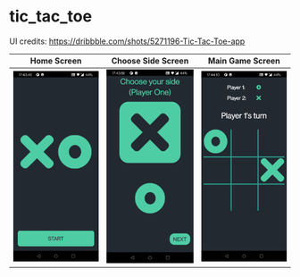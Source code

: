 # tic_tac_toe

UI credits: https://dribbble.com/shots/5271196-Tic-Tac-Toe-app



| Home Screen | Choose Side Screen | Main Game Screen | 
| ----------- | ------------- | ------------- |
|![](app_images/1.jpg) | ![](app_images/2.jpg) | ![](app_images/4.jpg) |
